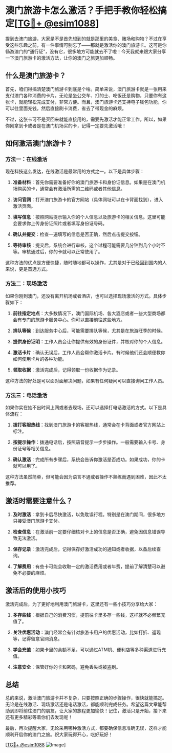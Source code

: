 # 澳门旅游卡怎么激活？手把手教你轻松搞定[[TG💪+ @esim1088](https://t.me/s/esim1088)]

提到去澳门旅游，大家是不是首先想到的就是那里的美食、赌场和购物？不过在享受这些乐趣之前，有一件事情可别忘了——那就是激活你的澳门旅游卡。这可是你畅游澳门的“通行证”，没有它，很多地方可能就去不了啦！今天我就来跟大家分享一下澳门旅游卡的激活方法，让你的澳门之旅更加顺畅。

## 什么是澳门旅游卡？

首先，咱们得搞清楚澳门旅游卡到底是个啥。简单来说，澳门旅游卡就是一张用来支付澳门各种消费的卡片。无论是坐公交车、打的士、吃饭还是购物，只要你有这张卡，就能轻松完成支付，非常方便。而且，澳门旅游卡还支持电子钱包功能，你可以往里面充钱，然后直接刷卡消费，省去了带现金的麻烦。

不过，这张卡可不是买回来就能直接用的，需要先激活才能正常工作。所以，如果你刚拿到卡或者是在澳门机场买的卡，记得一定要先激活哦！

## 如何激活澳门旅游卡？

### 方法一：在线激活

现在科技这么发达，在线激活是最常用的方式之一。以下是具体步骤：

1. **准备材料**：首先你需要准备好你的澳门旅游卡和身份证信息。如果是在澳门机场购买的卡，通常会有激活所需的二维码或者其他信息。
   
2. **访问官网**：打开澳门旅游卡的官方网站（具体网址可以在卡背面找到），进入激活页面。

3. **填写信息**：按照网站提示输入你的个人信息以及旅游卡的相关信息。这里可能会要求你上传身份证照片或者填写身份证号码。

4. **确认并提交**：检查一遍填写的信息是否正确，然后点击提交按钮。

5. **等待审核**：提交后，系统会进行审核，这个过程可能需要几分钟到几个小时不等。审核通过后，你的卡就可以正常使用了。

这种方法的优点是方便快捷，随时随地都可以操作，尤其是对于已经回到国内的人来说，更是首选方式。

### 方法二：现场激活

如果你刚到澳门，还没有离开机场或者酒店，也可以选择现场激活的方式。具体步骤如下：

1. **前往指定地点**：大多数情况下，澳门国际机场、各大酒店或者一些大型商场都会有专门的旅游卡服务中心。你可以直接前往这些地方。

2. **排队等候**：到达服务中心后，可能需要排队等候，尤其是在旅游旺季的时候。

3. **提供身份证明**：工作人员会让你提供有效的身份证件，并核对你的个人信息。

4. **激活卡片**：确认无误后，工作人员会帮你激活卡片。有时候他们还会顺便教你如何使用卡片的各种功能。

5. **领取收据**：激活完成后，记得领取一份收据作为记录。

这种方法的好处是可以面对面解决问题，如果有任何疑问可以直接询问工作人员。

### 方法三：电话激活

如果你实在抽不出时间上网或者去现场，还可以选择打电话激活的方式。以下是具体流程：

1. **拨打客服热线**：找到澳门旅游卡的客服热线，通常会在卡背面或者官方网站上标注。

2. **按提示操作**：拨通电话后，按照语音提示一步步操作。一般需要输入卡号、身份证号等相关信息。

3. **确认激活**：完成所有步骤后，系统会告诉你激活是否成功。如果成功，你的卡就可以用了。

这种方法虽然简单，但可能会因为语言不通或者操作不熟练而遇到困难，因此不太推荐。

## 激活时需要注意什么？

1. **及时激活**：拿到卡后尽快激活，以免耽误行程。特别是在澳门期间，很多地方只接受澳门旅游卡支付。

2. **检查信息**：在激活前一定要仔细核对卡上的信息是否正确，避免因信息错误导致无法激活。

3. **保存记录**：激活完成后，记得保存好激活成功的通知或者收据，以备后续查询。

4. **了解费用**：有些卡可能会收取一定的激活费用或者年费，提前了解清楚可以避免不必要的麻烦。

## 激活后的使用小技巧

激活完成后，为了更好地利用澳门旅游卡，这里还有一些小技巧分享给大家：

1. **多存些钱**：根据自己的消费习惯，提前往卡里多存一些钱，这样就不必频繁充值了。

2. **关注优惠活动**：澳门经常会有针对旅游卡用户的优惠活动，比如打折、返现等，记得留意官网消息。

3. **学会充值**：如果卡里的余额不足，可以通过ATM机、便利店等多种渠道进行充值。

4. **注意安全**：保管好你的卡和密码，避免丢失或被盗刷。

## 总结

总的来说，激活澳门旅游卡并不复杂，只要按照正确的步骤操作，很快就能搞定。无论是在线激活、现场激活还是电话激活，都能顺利完成任务。希望这篇文章能帮助到即将前往澳门的朋友，让大家的旅程更加愉快！记住，激活只是开始，接下来还有更多精彩等着你们去发现呢！

最后，再次提醒大家，无论采用哪种激活方式，都要确保信息准确无误，这样才能顺利开启你的澳门之旅。祝大家玩得开心，吃好玩好！

[[TG💪+ @esim1088](https://t.me/s/esim1088) ![Image](https://i.postimg.cc/4NQfJmqS/Snipaste-2025-05-13-00-14-12.png)]